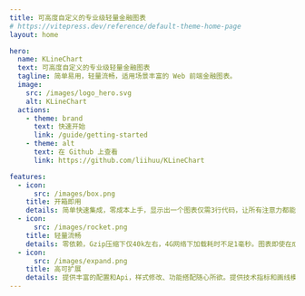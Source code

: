 ```yaml
---
title: 可高度自定义的专业级轻量金融图表
# https://vitepress.dev/reference/default-theme-home-page
layout: home

hero:
  name: KLineChart
  text: 可高度自定义的专业级轻量金融图表
  tagline: 简单易用，轻量流畅，适用场景丰富的 Web 前端金融图表。
  image:
    src: /images/logo_hero.svg
    alt: KLineChart
  actions:
    - theme: brand
      text: 快速开始
      link: /guide/getting-started
    - theme: alt
      text: 在 Github 上查看
      link: https://github.com/liihuu/KLineChart

features:
  - icon:
      src: /images/box.png
    title: 开箱即用
    details: 简单快速集成，零成本上手，显示出一个图表仅需3行代码，让所有注意力都能放在数据对接上。
  - icon:
      src: /images/rocket.png
    title: 轻量流畅
    details: 零依赖，Gzip压缩下仅40k左右，4G网络下加载耗时不足1毫秒。图表即使在成千上万蜡烛图的情况下也能保持流畅。
  - icon:
      src: /images/expand.png
    title: 高可扩展
    details: 提供丰富的配置和Api，样式修改、功能搭配随心所欲。提供技术指标和画线模型扩展，让图表拥有更多可能。
---
```

